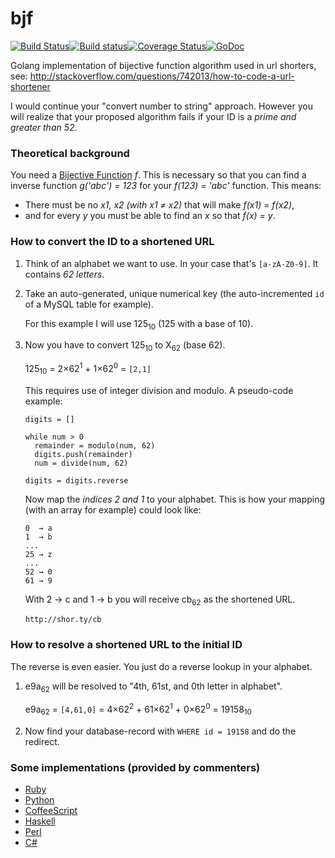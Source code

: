 # bjf

[![Build Status](https://travis-ci.org/xor-gate/bjf.svg)](https://travis-ci.org/xor-gate/bjf)[![Build status](https://ci.appveyor.com/api/projects/status/0opnenql1eckcj81?svg=true)](https://ci.appveyor.com/project/xor-gate/bjf)[![Coverage Status](https://coveralls.io/repos/xor-gate/bjf/badge.svg?branch=master&service=github)](https://coveralls.io/github/xor-gate/bjf?branch=master)[![GoDoc](https://godoc.org/github.com/xor-gate/bjf?status.svg)](https://godoc.org/github.com/xor-gate/bjf)

Golang implementation of bijective function algorithm used in url shorters, see:
http://stackoverflow.com/questions/742013/how-to-code-a-url-shortener

I would continue your "convert number to string" approach. However you will realize that your proposed algorithm fails if your ID is a *prime and greater than 52*.

### Theoretical background

You need a [Bijective Function][1] *f*. This is necessary so that you can find a inverse function *g('abc') = 123* for your *f(123) = 'abc'* function. This means:

 * There must be no *x1, x2 (with x1 ≠ x2)* that will make *f(x1) = f(x2)*,
 * and for every *y* you must be able to find an *x* so that *f(x) = y*.

### How to convert the ID to a shortened URL

 1. Think of an alphabet we want to use. In your case that's `[a-zA-Z0-9]`. It contains *62 letters*.
 1. Take an auto-generated, unique numerical key (the auto-incremented `id` of a MySQL table for example).

    For this example I will use 125<sub>10</sub> (125 with a base of 10).

 1. Now you have to convert 125<sub>10</sub> to X<sub>62</sub> (base 62).
  
    125<sub>10</sub> = 2×62<sup>1</sup> + 1×62<sup>0</sup> = `[2,1]`

    This requires use of integer division and modulo. A pseudo-code example:
        
        digits = []

        while num > 0
          remainder = modulo(num, 62)
          digits.push(remainder)
          num = divide(num, 62)

        digits = digits.reverse
          

    Now map the *indices 2 and 1* to your alphabet. This is how your mapping (with an array for example) could look like:

        0  → a
        1  → b
        ...
        25 → z
        ...
        52 → 0
        61 → 9

    With 2 → c and 1 → b you will receive cb<sub>62</sub> as the shortened URL.

        http://shor.ty/cb

### How to resolve a shortened URL to the initial ID

The reverse is even easier. You just do a reverse lookup in your alphabet.

 1. e9a<sub>62</sub> will be resolved to "4th, 61st, and 0th letter in alphabet".

    e9a<sub>62</sub> = `[4,61,0]` = 4×62<sup>2</sup> + 61×62<sup>1</sup> + 0×62<sup>0</sup> = 19158<sub>10</sub>

 1. Now find your database-record with `WHERE id = 19158` and do the redirect.


### Some implementations (provided by commenters)

 - [Ruby][2]
 - [Python][3]
 - [CoffeeScript][4]
 - [Haskell][5]
 - [Perl][7]
 - [C#][8]


  [1]: http://en.wikipedia.org/wiki/Bijection
  [2]: https://gist.github.com/1073996
  [3]: https://gist.github.com/778542
  [4]: https://gist.github.com/1158171
  [5]: https://gist.github.com/4626401
  [6]: https://gist.github.com/9554733
  [7]: https://metacpan.org/pod/Short::URL
  [8]: https://gist.github.com/9554733
